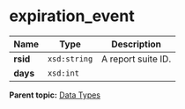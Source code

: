 # expiration\_event

|Name|Type|Description|
|----|----|-----------|
|**rsid** |`xsd:string` | A report suite ID. |
|**days** |`xsd:int` | |

**Parent topic:** [Data Types](../data_types/c_datatypes.md)

